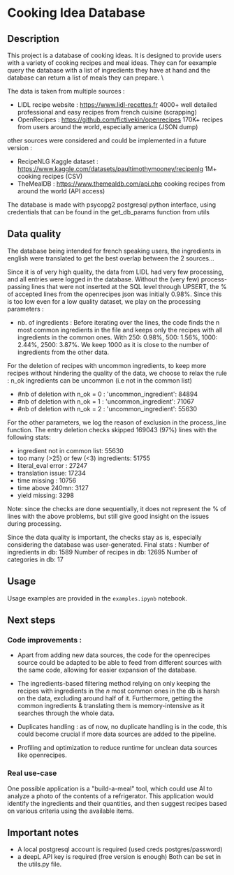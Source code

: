 # Cooking Idea Database

## Description
This project is a database of cooking ideas. It is designed to provide users with a variety of cooking recipes and meal ideas. They can for eexample query the database with a list of ingredients they have at hand and the database can return a list of meals they can prepare. \\

The data is taken from multiple sources :
- LIDL recipe website : https://www.lidl-recettes.fr 4000+ well detailed professional and easy recipes from french cuisine (scrapping)
- OpenRecipes : https://github.com/fictivekin/openrecipes 170K+ recipes from users around the world, especially america (JSON dump)

other sources were considered and could be implemented in a future version :
- RecipeNLG Kaggle dataset : https://www.kaggle.com/datasets/paultimothymooney/recipenlg 1M+ cooking recipes (CSV)
- TheMealDB : https://www.themealdb.com/api.php cooking recipes from around the world (API access)

The database is made with psycopg2 postgresql python interface, using credentials that can be found in the get_db_params function from utils



## Data quality

The database being intended for french speaking users, the ingredients in english were translated to get the best overlap between the 2 sources...

Since it is of very high quality, the data from LIDL had very few processing, and all entries were logged in the database. Without the (very few) process-passing lines that were not inserted at the SQL level through UPSERT, the % of accepted lines from the openrecipes json was initially 0.98%. Since this is too low even for a low quality dataset, we play on the processing parameters :

- nb. of ingredients : Before iterating over the lines, the code finds the n most common ingredients in the file and keeps only the recipes with all ingredients in the common ones. With 250: 0.98%, 500: 1.56%, 1000: 2.44%, 2500: 3.87%. We keep 1000 as it is close to the number of ingredients from the other data.

For the deletion of recipes with uncommon ingredients, to keep more recipes without hindering the quality of the data, we choose to relax the rule : n_ok ingredients can be uncommon (i.e not in the common list)
- #nb of deletion with n_ok = 0 : 'uncommon_ingredient': 84894
- #nb of deletion with n_ok = 1 : 'uncommon_ingredient': 71067
- #nb of deletion with n_ok = 2 : 'uncommon_ingredient': 55630


For the other parameters, we log the reason of exclusion in the process_line function. The entry deletion checks skipped 169043 (97%) lines with the following stats:

- ingredient not in common list: 55630
- too many (>25) or few (<3) ingredients: 51755
- literal_eval error : 27247
- translation issue: 17234
- time missing : 10756
- time above 240mn: 3127
- yield missing: 3298

Note: since the checks are done sequentially, it does not represent the % of lines with the above problems, but still give good insight on the issues during processing.

Since the data quality is important, the checks stay as is, especially considering the database was user-generated. Final stats : 
Number of ingredients in db: 1589
Number of recipes in db: 12695
Number of categories in db: 17

## Usage
Usage examples are provided in the ```examples.ipynb``` notebook. 

## Next steps

### Code improvements :
- Apart from adding new data sources, the code for the openrecipes source could be adapted to be able to feed from different sources with the same code, allowing for easier expansion of the database.

- The ingredients-based filtering method relying on only keeping the recipes with ingredients in the $n$ most common ones in the db is harsh on the data, excluding around half of it. Furthermore, getting the common ingredients & translating them is memory-intensive as it searches through the whole data. 

- Duplicates handling : as of now, no duplicate handling is in the code, this could become crucial if more data sources are added to the pipeline.

- Profiling and optimization to reduce runtime for unclean data sources like openrecipes.

### Real use-case
One possible application is a "build-a-meal" tool, which could use AI to analyze a photo of the contents of a refrigerator. This application would identify the ingredients and their quantities, and then suggest recipes based on various criteria using the available items.

## Important notes 
- A local postgresql account is required (used creds postgres/password)
- a deepL API key is required (free version is enough)
Both can be set in the utils.py file.